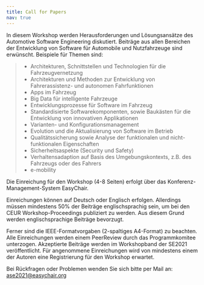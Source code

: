 ```yaml
---
title: Call for Papers
nav: true
---
```


In diesem Workshop werden Herausforderungen und Lösungsansätze des Automotive Software Engineering diskutiert. Beiträge aus allen Bereichen der Entwicklung von Software für Automobile und Nutzfahrzeuge sind erwünscht. Beispiele für Themen sind:

> - Architekturen, Schnittstellen und Technologien für die Fahrzeugvernetzung
> - Architekturen und Methoden zur Entwicklung von Fahrerassistenz- und autonomen Fahrfunktionen
> - Apps im Fahrzeug
> - Big Data für intelligente Fahrzeuge
> - Entwicklungsprozesse für Software im Fahrzeug
> - Standardisierte Softwarekomponenten, sowie Baukästen für die Entwicklung von innovativen Applikationen
> - Varianten- und Konfigurationsmanagement
> - Evolution und die Aktualisierung von Software im Betrieb
> - Qualitätssicherung sowie Analyse der funktionalen und nicht-funktionalen Eigenschaften
> - Sicherheitsaspekte (Security und Safety)   
> - Verhaltensadaption auf Basis des Umgebungskontexts, z.B. des Fahrzeugs oder des Fahrers
> - e-mobility


Die Einreichung für den Workshop (4-8 Seiten) erfolgt über das Konferenz-Management-System EasyChair.

Einreichungen können auf Deutsch oder Englisch erfolgen. Allerdings müssen mindestens 50% der Beiträge englischsprachig sein, um bei den CEUR Workshop-Proceedings publiziert zu werden. Aus diesem Grund werden englischsprachige Beiträge bevorzugt.

Ferner sind die IEEE-Formatvorgaben (2-spaltiges A4-Format) zu beachten. Alle Einreichungen werden einem PeerReview durch das Programmkomitee unterzogen. Akzeptierte Beiträge werden im Workshopband der SE2021 veröffentlicht. Für angenommene Einreichungen wird von mindestens einem der Autoren eine Registrierung für den Workshop erwartet. 

Bei Rückfragen oder Problemen wenden Sie sich bitte per Mail an: ase2021@easychair.org
